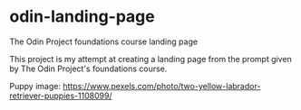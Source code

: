 # odin-landing-page
The Odin Project foundations course landing page

This project is my attempt at creating a landing page from the prompt given by The Odin Project's foundations course.

Puppy image: https://www.pexels.com/photo/two-yellow-labrador-retriever-puppies-1108099/